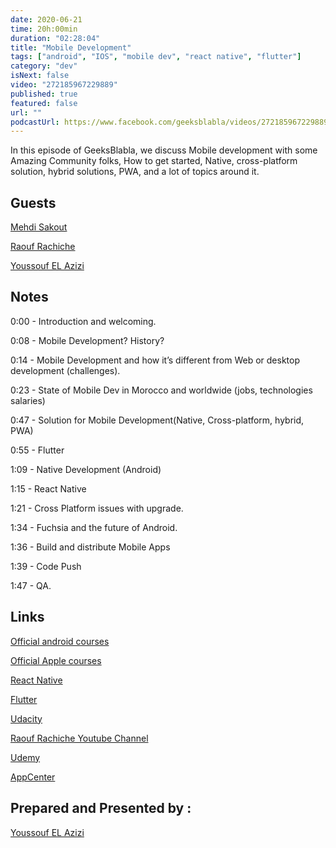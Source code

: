 ```yaml
---
date: 2020-06-21
time: 20h:00min
duration: "02:28:04"
title: "Mobile Development"
tags: ["android", "IOS", "mobile dev", "react native", "flutter"]
category: "dev"
isNext: false
video: "272185967229889"
published: true
featured: false
url: ""
podcastUrl: https://www.facebook.com/geeksblabla/videos/272185967229889/
---
```


In this episode of GeeksBlabla, we discuss Mobile development with some Amazing Community folks, How to get started, Native, cross-platform solution, hybrid solutions, PWA, and a lot of topics around it.

## Guests

[Mehdi Sakout](https://twitter.com/MedyO80)

[Raouf Rachiche](https://twitter.com/raoufrahiche)

[Youssouf EL Azizi](https://elazizi.com/)

## Notes

0:00 - Introduction and welcoming.

0:08 - Mobile Development? History?

0:14 - Mobile Development and how it’s different from Web or desktop development (challenges).

0:23 - State of Mobile Dev in Morocco and worldwide (jobs, technologies salaries)

0:47 - Solution for Mobile Development(Native, Cross-platform, hybrid, PWA)

0:55 - Flutter

1:09 - Native Development (Android)

1:15 - React Native

1:21 - Cross Platform issues with upgrade.

1:34 - Fuchsia and the future of Android.

1:36 - Build and distribute Mobile Apps

1:39 - Code Push

1:47 - QA.

## Links

[Official android courses](https://developer.android.com/courses)

[Official Apple courses](https://developer.apple.com/library/archive/referencelibrary/GettingStarted/DevelopiOSAppsSwift/)

[React Native](https://reactnative.dev/)

[Flutter](https://flutter.dev/)

[Udacity](https://www.udacity.com/)

[Raouf Rachiche Youtube Channel](https://www.youtube.com/channel/UCal0wCIwkxiKcrYPvBS6RiA)

[Udemy](https://www.udemy.com/topic/android-development/free/)

[AppCenter](http://appcenter.ms/)

## Prepared and Presented by :

[Youssouf EL Azizi](https://elazizi.com/)
